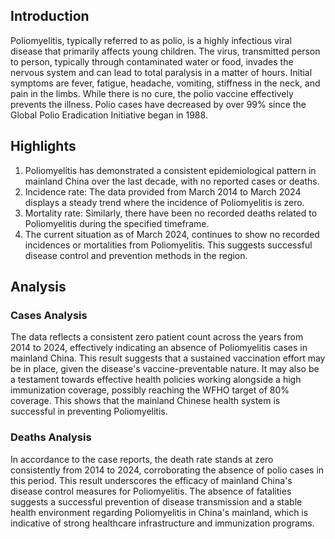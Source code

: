 ## Introduction

Poliomyelitis, typically referred to as polio, is a highly infectious viral disease that primarily affects young children. The virus, transmitted person to person, typically through contaminated water or food, invades the nervous system and can lead to total paralysis in a matter of hours. Initial symptoms are fever, fatigue, headache, vomiting, stiffness in the neck, and pain in the limbs. While there is no cure, the polio vaccine effectively prevents the illness. Polio cases have decreased by over 99% since the Global Polio Eradication Initiative began in 1988.

## Highlights

1. Poliomyelitis has demonstrated a consistent epidemiological pattern in mainland China over the last decade, with no reported cases or deaths. <br/>
2. Incidence rate: The data provided from March 2014 to March 2024 displays a steady trend where the incidence of Poliomyelitis is zero. <br/>
3. Mortality rate: Similarly, there have been no recorded deaths related to Poliomyelitis during the specified timeframe. <br/>
4. The current situation as of March 2024, continues to show no recorded incidences or mortalities from Poliomyelitis. This suggests successful disease control and prevention methods in the region.

## Analysis

### Cases Analysis
The data reflects a consistent zero patient count across the years from 2014 to 2024, effectively indicating an absence of Poliomyelitis cases in mainland China. This result suggests that a sustained vaccination effort may be in place, given the disease's vaccine-preventable nature. It may also be a testament towards effective health policies working alongside a high immunization coverage, possibly reaching the WFHO target of 80% coverage. This shows that the mainland Chinese health system is successful in preventing Poliomyelitis.

### Deaths Analysis
In accordance to the case reports, the death rate stands at zero consistently from 2014 to 2024, corroborating the absence of polio cases in this period. This result underscores the efficacy of mainland China's disease control measures for Poliomyelitis. The absence of fatalities suggests a successful prevention of disease transmission and a stable health environment regarding Poliomyelitis in China's mainland, which is indicative of strong healthcare infrastructure and immunization programs.
